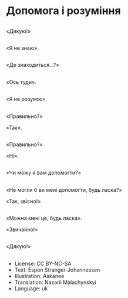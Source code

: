 # Допомога і розуміння

##
«Дякую!»

##
«Я не знаю».

##
«Де знаходиться...?»

##
«Ось туди».

##
«Я не розумію».

##
«Правильно?»

«Так».

##
«Правильно?»

«Ні».

##
«Чи можу я вам допомогти?»

##
«Не могли б ви мені допомогти, будь ласка?»

«Так, звісно!»

##
«Можна мені це, будь ласка».

«Звичайно!»

##
«Дякую!»

##
* License: CC BY-NC-SA
* Text: Espen Stranger-Johannessen
* Illustration: Aakanee
* Translation: Nazarii Malachynskyi
* Language: uk
